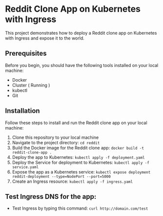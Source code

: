 # Reddit Clone App on Kubernetes with Ingress
This project demonstrates how to deploy a Reddit clone app on Kubernetes with Ingress and expose it to the world.

## Prerequisites
Before you begin, you should have the following tools installed on your local machine: 

- Docker
- Cluster ( Running )
- kubectl
- Git


## Installation
Follow these steps to install and run the Reddit clone app on your local machine:

1) Clone this repository to your local machine
2) Navigate to the project directory: `cd reddit`
3) Build the Docker image for the Reddit clone app: `docker build -t reddit-clone-app .`
4) Deploy the app to Kubernetes: `kubectl apply -f deployment.yaml`
5) Deploy the Service for deployment to Kubernetes: `kubectl apply -f service.yaml`
6) Expose the app as a Kubernetes service: `kubectl expose deployment reddit-deployment --type=NodePort --port=5000`
7) Create an Ingress resource: `kubectl apply -f ingress.yaml`


## Test Ingress DNS for the app:
- Test Ingress by typing this command: `curl http://domain.com/test`



